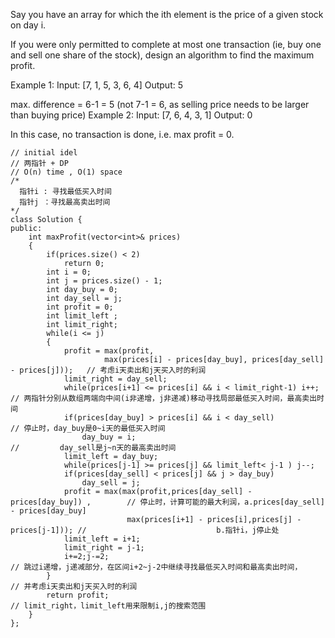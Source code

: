 Say you have an array for which the ith element is the price of a given stock on day i.

If you were only permitted to complete at most one transaction (ie, buy one and sell one share of the stock), design an algorithm to find the maximum profit.

Example 1:
Input: [7, 1, 5, 3, 6, 4]
Output: 5

max. difference = 6-1 = 5 (not 7-1 = 6, as selling price needs to be larger than buying price)
Example 2:
Input: [7, 6, 4, 3, 1]
Output: 0

In this case, no transaction is done, i.e. max profit = 0.

```
// initial idel
// 两指针 + DP
// O(n) time , O(1) space
/*
  指针i : 寻找最低买入时间
  指针j ：寻找最高卖出时间
*/
class Solution {
public:
    int maxProfit(vector<int>& prices) 
    {
        if(prices.size() < 2)
            return 0;
        int i = 0;
        int j = prices.size() - 1;
        int day_buy = 0;
        int day_sell = j;
        int profit = 0;
        int limit_left ;
        int limit_right;
        while(i <= j)
        {
            profit = max(profit,  
                     max(prices[i] - prices[day_buy], prices[day_sell] - prices[j]));   // 考虑i天卖出和j天买入时的利润
            limit_right = day_sell;
            while(prices[i+1] <= prices[i] && i < limit_right-1) i++;     // 两指针分别从数组两端向中间(i非递增，j非递减)移动寻找局部最低买入时间，最高卖出时间
            if(prices[day_buy] > prices[i] && i < day_sell)               // 停止时，day_buy是0~i天的最低买入时间
                day_buy = i;                                              //         day_sell是j~n天的最高卖出时间
            limit_left = day_buy;
            while(prices[j-1] >= prices[j] && limit_left< j-1 ) j--;
            if(prices[day_sell] < prices[j] && j > day_buy)
                day_sell = j;
            profit = max(max(profit,prices[day_sell] - prices[day_buy]) ,        // 停止时，计算可能的最大利润，a.prices[day_sell] - prices[day_buy]
                          max(prices[i+1] - prices[i],prices[j] - prices[j-1])); //                             b.指针i，j停止处
            limit_left = i+1;
            limit_right = j-1;
            i+=2;j-=2;                                                  // 跳过i递增，j递减部分，在区间i+2~j-2中继续寻找最低买入时间和最高卖出时间，
        }                                                               // 并考虑i天卖出和j天买入时的利润
        return profit;                                                  // limit_right，limit_left用来限制i,j的搜索范围
    }
};
```